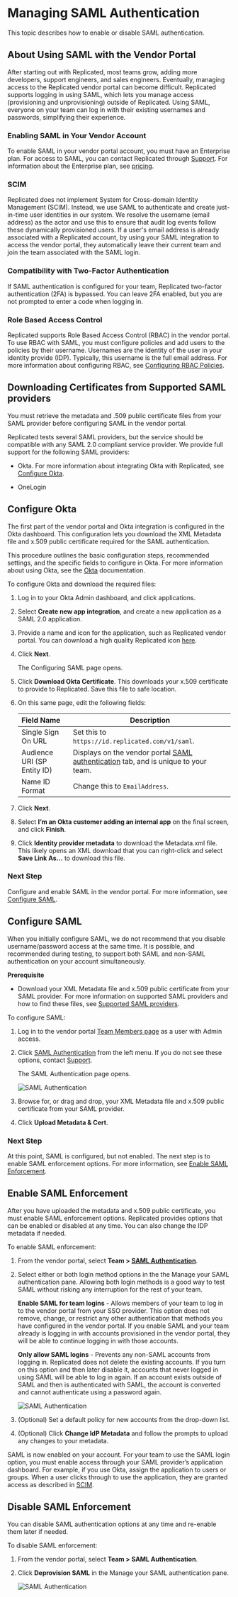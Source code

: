 # Managing SAML Authentication

This topic describes how to enable or disable SAML authentication.

## About Using SAML with the Vendor Portal

After starting out with Replicated, most teams grow, adding more developers, support engineers, and sales engineers. Eventually, managing access to the Replicated vendor portal can become difficult. Replicated supports logging in using SAML, which lets you manage access (provisioning and unprovisioning) outside of Replicated. Using SAML, everyone on your team can log in with their existing usernames and passwords, simplifying their experience.

### Enabling SAML in Your Vendor Account

To enable SAML in your vendor portal account, you must have an Enterprise plan. For access to SAML, you can contact Replicated through [Support](https://vendor.replicated.com/support). For information about the Enterprise plan, see [pricing](https://www.replicated.com/pricing/).

### SCIM

Replicated does not implement System for Cross-domain Identity Management (SCIM). Instead, we use SAML to authenticate and create just-in-time user identities in our system. We resolve the username (email address) as the actor and use this to ensure that audit log events follow these dynamically provisioned users. If a user's email address is already associated with a Replicated account, by using your SAML integration to access the vendor portal, they automatically leave their current team and join the team associated with the SAML login.

### Compatibility with Two-Factor Authentication

If SAML authentication is configured for your team, Replicated two-factor authentication (2FA) is bypassed. You can leave 2FA enabled, but you are not prompted to enter a code when logging in.

### Role Based Access Control

Replicated supports Role Based Access Control (RBAC) in the vendor portal. To use RBAC with SAML, you must configure policies and add users to the policies by their username. Usernames are the identity of the user in your identity provide (IDP). Typically, this username is the full email address. For more information about configuring RBAC, see [Configuring RBAC Policies](team-management-rbac-configuring).

## Downloading Certificates from Supported SAML providers

You must retrieve the metadata and .509 public certificate files from your SAML provider before configuring SAML in the vendor portal.

Replicated tests several SAML providers, but the service should be compatible with any SAML 2.0 compliant service provider. We provide full support for the following SAML providers:

* Okta. For more information about integrating Okta with Replicated, see [Configure Okta](#configure-okta).

* OneLogin


## Configure Okta

The first part of the vendor portal and Okta integration is configured in the Okta dashboard. This configuration lets you download the XML Metadata file and x.509 public certificate required for the SAML authentication.

This procedure outlines the basic configuration steps, recommended settings, and the specific fields to configure in Okta. For more information about using Okta, see the [Okta](https://help.okta.com/en/prod/Content/index.htm) documentation.

To configure Okta and download the required files:

1. Log in to your Okta Admin dashboard, and click applications.

1. Select **Create new app integration**, and create a new application as a SAML 2.0 application.

1. Provide a name and icon for the application, such as Replicated vendor portal. You can download a high quality Replicated icon [here](https://help.replicated.com/images/guides/vendor-portal-saml/replicated-application-icon.png).

1. Click **Next**.

   The Configuring SAML page opens.

1. Click **Download Okta Certificate**. This downloads your x.509 certificate to provide to Replicated. Save this file to safe location.

1. On this same page, edit the following fields:

    | Field Name              | Description                                                                                     |
    | :---------------------- | ----------------------------------------------------------------------------------------------- |
    | Single Sign On URL      | Set this to `https://id.replicated.com/v1/saml`.                                                  |
    | Audience URI (SP Entity ID) | Displays on the vendor portal [SAML authentication](https://vendor.replicated.com/team/saml-authentication) tab, and is unique to your team. |
    | Name ID Format          | Change this to `EmailAddress`.                                                                  |

1. Click **Next**.

1. Select **I’m an Okta customer adding an internal app** on the final screen, and click **Finish**.

1. Click **Identity provider metadata** to download the Metadata.xml file. This likely opens an XML download that you can right-click and select **Save Link As…** to download this file.

### Next Step

Configure and enable SAML in the vendor portal. For more information, see [Configure SAML](#configure-saml).

## Configure SAML

When you initially configure SAML, we do not recommend that you disable username/password access at the same time. It is possible, and recommended during testing, to support both SAML and non-SAML authentication on your account simultaneously.

**Prerequisite**

- Download your XML Metadata file and x.509 public certificate from your SAML provider. For more information on supported SAML providers and how to find these files, see [Supported SAML providers](#downloading-certificates-from-supported-saml-providers).

To configure SAML:

1. Log in to the vendor portal [Team Members page](https://vendor.replicated.com/team/members) as a user with Admin access.
1. Click [SAML Authentication](https://vendor.replicated.com/team/saml-authentication) from the left menu. If you do not see these options, contact [Support](https://vendor.replicated.com/support).

   The SAML Authentication page opens.

   ![SAML Authentication](/images/team-mgmt-saml-authentication.png)

1. Browse for, or drag and drop, your XML Metadata file and x.509 public certificate from your SAML provider.

1. Click **Upload Metadata & Cert**.

### Next Step

At this point, SAML is configured, but not enabled. The next step is to enable SAML enforcement options. For more information, see [Enable SAML Enforcement](#enable-saml-enforcement).

## Enable SAML Enforcement

After you have uploaded the metadata and x.509 public certificate, you must enable SAML enforcement options. Replicated provides options that can be enabled or disabled at any time. You can also change the IDP metadata if needed.

To enable SAML enforcement:

1. From the vendor portal, select **Team > [SAML Authentication](https://vendor.replicated.com/team/saml-authentication)**.

1. Select either or both login method options in the the Manage your SAML authentication pane. Allowing both login methods is a good way to test SAML without risking any interruption for the rest of your team.

   **Enable SAML for team logins** - Allows members of your team to log in to the vendor portal from your SSO provider. This option does not remove, change, or restrict any other authentication that methods you have configured in the vendor portal. If you enable SAML and your team already is logging in with accounts provisioned in the vendor portal, they will be able to continue logging in with those accounts.

   **Only allow SAML logins** - Prevents any non-SAML accounts from logging in. Replicated does not delete the existing accounts. If you turn on this option and then later disable it, accounts that never logged in using SAML will be able to log in again. If an account exists outside of SAML and then is authenticated with SAML, the account is converted and cannot authenticate using a password again.

   ![SAML Authentication](/images/team-mgmt-saml-manage-auth.png)

1. (Optional) Set a default policy for new accounts from the drop-down list.
1. (Optional) Click **Change IdP Metadata** and follow the prompts to upload any changes to your metadata.

SAML is now enabled on your account. For your team to use the SAML login option, you must enable access through your SAML provider’s application dashboard. For example, if you use Okta, assign the application to users or groups. When a user clicks through to use the application, they are granted access as described in [SCIM](#scim).

## Disable SAML Enforcement

You can disable SAML authentication options at any time and re-enable them later if needed.

To disable SAML enforcement:

1. From the vendor portal, select **Team > SAML Authentication**.

1. Click **Deprovision SAML** in the Manage your SAML authentication pane.

   ![SAML Authentication](/images/team-mgmt-saml-manage-auth.png)
